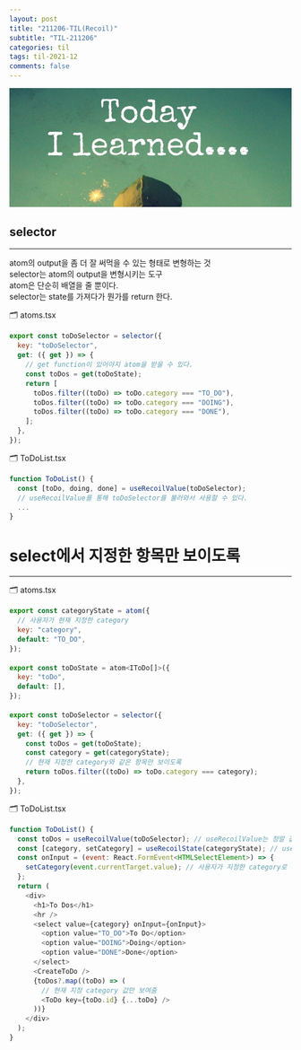 ```yaml
---
layout: post
title: "211206-TIL(Recoil)"
subtitle: "TIL-211206"
categories: til
tags: til-2021-12
comments: false
---
```


![1-1](/assets/img/TIL.jpeg)

## selector

---

atom의 output을 좀 더 잘 써먹을 수 있는 형태로 변형하는 것  
selector는 atom의 output을 변형시키는 도구  
atom은 단순히 배열을 줄 뿐이다.  
selector는 state를 가져다가 뭔가를 return 한다.

🗂 atoms.tsx

```js
export const toDoSelector = selector({
  key: "toDoSelector",
  get: ({ get }) => {
    // get function이 있어야지 atom을 받을 수 있다.
    const toDos = get(toDoState);
    return [
      toDos.filter((toDo) => toDo.category === "TO_DO"),
      toDos.filter((toDo) => toDo.category === "DOING"),
      toDos.filter((toDo) => toDo.category === "DONE"),
    ];
  },
});
```

🗂 ToDoList.tsx

```js
function ToDoList() {
  const [toDo, doing, done] = useRecoilValue(toDoSelector);
  // useRecoilValue를 통해 toDoSelector를 불러와서 사용할 수 있다.
  ...
}
```

# select에서 지정한 항목만 보이도록

---

🗂 atoms.tsx

```js
export const categoryState = atom({
  // 사용자가 현재 지정한 category
  key: "category",
  default: "TO_DO",
});

export const toDoState = atom<IToDo[]>({
  key: "toDo",
  default: [],
});

export const toDoSelector = selector({
  key: "toDoSelector",
  get: ({ get }) => {
    const toDos = get(toDoState);
    const category = get(categoryState);
    // 현재 지정한 category와 같은 항목만 보이도록
    return toDos.filter((toDo) => toDo.category === category);
  },
});
```

🗂 ToDoList.tsx

```js
function ToDoList() {
  const toDos = useRecoilValue(toDoSelector); // useRecoilValue는 정말 값만 가져옴
  const [category, setCategory] = useRecoilState(categoryState); // useRecoilState는 값과 변경함수를 가져옴
  const onInput = (event: React.FormEvent<HTMLSelectElement>) => {
    setCategory(event.currentTarget.value); // 사용자가 지정한 category로 값이 지정됨
  };
  return (
    <div>
      <h1>To Dos</h1>
      <hr />
      <select value={category} onInput={onInput}>
        <option value="TO_DO">To Do</option>
        <option value="DOING">Doing</option>
        <option value="DONE">Done</option>
      </select>
      <CreateToDo />
      {toDos?.map((toDo) => (
        // 현재 지정 category 값만 보여줌
        <ToDo key={toDo.id} {...toDo} />
      ))}
    </div>
  );
}
```

